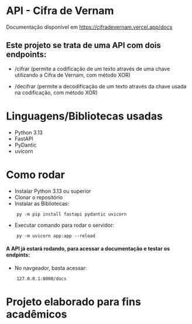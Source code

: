 

# API - Cifra de Vernam

Documentação disponível em https://cifradevernam.vercel.app/docs

## Este projeto se trata de uma API com dois endpoints:

* /cifrar (permite a codificação de um texto através de uma chave utilizando a Cifra de Vernam, com método XOR)

* /decifrar (permite a decodificação de um texto através da chave usada na codificação, com método XOR)

# Linguagens/Bibliotecas usadas

* Python 3.13
* FastAPI
* PyDantic
* uvicorn

# Como rodar

* Instalar Python 3.13 ou superior
* Clonar o repositório
* Instalar as Bibliotecas: 

```
    py -m pip install fastapi pydantic uvicorn
```

* Executar comando para rodar o servidor:
```
    py -m uvicorn app:app --reload
```

#### A API já estará rodando, para acessar a documentação e testar os endpints:

* No navgeador, basta acessar:
```
    127.0.0.1:8000/docs
```

# Projeto elaborado para fins acadêmicos
